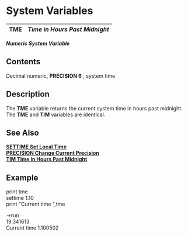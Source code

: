 # System Variables

**TME** |  **_Time in Hours Past Midnight_**  
---|---  
  
**_Numeric System Variable_**

##  Contents

Decimal numeric, **PRECISION 6** , system time

##  Description

The **TME** variable returns the current system time in hours past midnight. The **TME** and **TIM** variables are identical.

##  See Also

**[SETTIME Set Local Time](../directives/settime.md)**  
**[PRECISION Change Current Precision](../directives/precision.md)  
[TIM Time in Hours Past Midnight](tim.md)**

##  Example

print tme  
settime 1.10  
print "Current time ",tme  
  
->run  
19.341613  
Current time 1.100502
